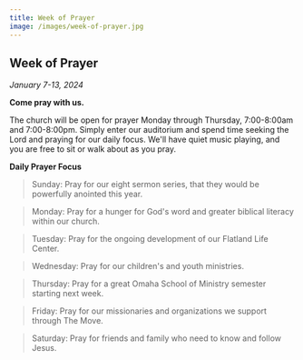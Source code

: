 ```yaml
---
title: Week of Prayer
image: /images/week-of-prayer.jpg
---
```


## Week of Prayer

_January 7-13, 2024_

**Come pray with us.**

The church will be open for prayer Monday through Thursday, 7:00-8:00am and 7:00-8:00pm. Simply enter our auditorium and spend time seeking the Lord and praying for our daily focus. We'll have quiet music playing, and you are free to sit or walk about as you pray.

**Daily Prayer Focus**

> Sunday: Pray for our eight sermon series, that they would be powerfully anointed this year.

> Monday: Pray for a hunger for God's word and greater biblical literacy within our church.

> Tuesday: Pray for the ongoing development of our Flatland Life Center.

> Wednesday: Pray for our children's and youth ministries.

> Thursday: Pray for a great Omaha School of Ministry semester starting next week.

> Friday: Pray for our missionaries and organizations we support through The Move.

> Saturday: Pray for friends and family who need to know and follow Jesus.
